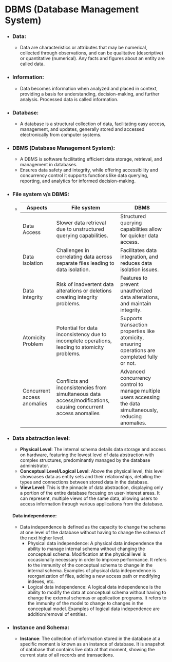 # DBMS (Database Management System)
+ ### Data:
  - Data are characteristics or attributes that may be numerical, collected through observations, and can be qualitative (descriptive) or quantitative (numerical). Any facts and figures about an entity are called data.

+ ### Information:
  - Data becomes information when analyzed and placed in context, providing a basis for understanding, decision-making, and further analysis. Processed data is called information.

+ ### Database:
  - A database is a structural collection of data, facilitating easy access, management, and updates, generally stored and accessed electronically from computer systems.

+ ### DBMS (Database Management System):
  - A DBMS is software facilitating efficient data storage, retrieval, and management in databases.
  - Ensures data safety and integrity, while offering accessibility and concurrency control it supports functions like data querying, reporting, and analytics for informed decision-making.

+ ### File system v/s DBMS:
  + | Aspects | File system | DBMS |
    |---|---|---|
    | Data Access | Slower data retrieval due to unstructured querying capabilities. | Structured querying capabilities allow for quicker data access. |
    | Data isolation | Challenges in correlating data across separate files leading to data isolation. | Facilitates data integration, and reduces data isolation issues. |
    | Data integrity | Risk of inadvertent data alterations or deletions creating integrity problems. | Features to prevent unauthorized data alterations, and maintain integrity.
    | Atomicity Problem | Potential for data inconsistency due to incomplete operations, leading to atomicity problems. | Supports transaction properties like atomicity, ensuring operations are completed fully or not. |
    | Concurrent access anomalies | Conflicts and inconsistencies from simultaneous data access/modifications, causing concurrent access anomalies | Advanced concurrency control to manage multiple users accessing the data simultaneously, reducing anomalies.

+ ### Data abstraction level:
  - **Physical Level**: The internal schema details data storage and access on hardware, featuring the lowest level of data abstraction with complex structures, predominantly managed by the database administrator.
  - **Conceptual Level/Logical Level**: Above the physical level, this level showcases data as entity sets and their relationships, detailing the types and connections between stored data in the database.
  - **View Level**: This is the pinnacle of data abstraction, displaying only a portion of the entire database focusing on user-interest areas. It can represent, multiple views of the same data, allowing users to access information through various applications from the database.

  #### Data independence:
    - Data independence is defined as the capacity to change the schema at one level of the database without having to change the schema of the next higher level.
      - Physical data independence: A physical data independence the ability to manage internal schema without changing the conceptual schema. Modification at the physical level is occasionally necessary in order to improve performance. It refers to the immunity of the conceptual schema to change in the internal schema. Examples of physical data independence is reorganization of files, adding a new access path or modifying indexes, etc.
      - Logical data independence: A logical data independence is the ability to modify the data at conceptual schema without having to change the external schemas or application programs. It refers to the immunity of the model to change to changes in the conceptual model. Examples of logical data independence are addition/removal of entities.

- ### Instance and Schema:
    - **Instance**: The collection of information stored in the database at a specific moment is known as an instance of database. It is snapshot of database that contains live data at that moment, showing the current state of all records and transactions.
